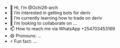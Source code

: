 - 👋 Hi, I’m @Ochi26-arch
- 👀 I’m interested in getting bots for deriv
- 🌱 I’m currently learning how to trade on deriv
- 💞️ I’m looking to collaborate on ...
- 📫 How to reach me via WhatsApp +254703453169
- 😄 Pronouns: ...
- ⚡ Fun fact: ...

<!---
Ochi26-arch/Ochi26-arch is a ✨ special ✨ repository because its `README.md` (this file) appears on your GitHub profile.
You can click the Preview link to take a look at your changes.
--->

